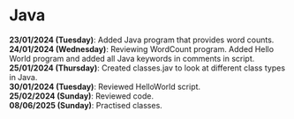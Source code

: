 # Java
<b>23/01/2024 (Tuesday)</b>: Added Java program that provides word counts.  
<b>24/01/2024 (Wednesday)</b>: Reviewing WordCount program. Added Hello World program and added all Java keywords in comments in script.  
<b>25/01/2024 (Thursday)</b>: Created classes.jav to look at different class types in Java.  
<b>30/01/2024 (Tuesday)</b>: Reviewed HelloWorld script.  
<b>25/02/2024 (Sunday)</b>: Reviewed code.  
<b>08/06/2025 (Sunday)</b>: Practised classes. 

